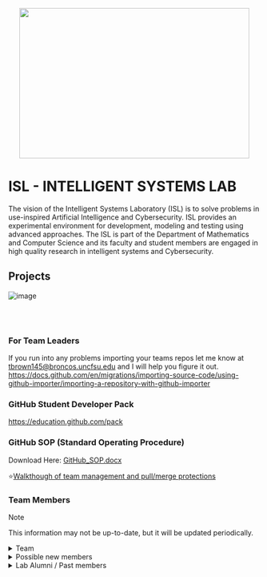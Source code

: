 <p align="center">
  <img width="460" height="300" src="https://github.com/ISL-INTELLIGENT-SYSTEMS-LAB/.github/assets/78773029/f90d7f2f-1d96-4333-9637-3b988f92104e">
</p>

# ISL - INTELLIGENT SYSTEMS LAB
The vision of the Intelligent Systems Laboratory (ISL) is to solve problems in use-inspired 
Artificial Intelligence and Cybersecurity. ISL provides an experimental environment for 
development, modeling and testing using advanced approaches. The ISL is part of the 
Department of Mathematics and Computer Science and its faculty and student members are 
engaged in high quality research in intelligent systems and Cybersecurity.

## Projects
![image](https://github.com/ISL-INTELLIGENT-SYSTEMS-LAB/.github-private/assets/78773029/ed59ae76-d984-4c41-9638-a2e4f8f230b5)


<br><br>

### For Team Leaders
If you run into any problems importing your teams repos let me know at tbrown145@broncos.uncfsu.edu and I will help you figure it out.
https://docs.github.com/en/migrations/importing-source-code/using-github-importer/importing-a-repository-with-github-importer

### GitHub Student Developer Pack
https://education.github.com/pack

### GitHub SOP (Standard Operating Procedure)
Download Here: [GitHub_SOP.docx](https://github.com/ISL-INTELLIGENT-SYSTEMS-LAB/.github/files/12774045/GitHub_SOP.docx)

⭐[Walkthough of team management and pull/merge protections](https://learntheweb.courses/courses/web-dev-6/github-project-setup/)

### Team Members
>[!NOTE]
> This information may not be up-to-date, but it will be updated periodically.

<details>
<summary>Team</summary>

![image](https://github.com/ISL-INTELLIGENT-SYSTEMS-LAB/.github/assets/78773029/c82ba66a-8b7e-4c39-96ca-cba565893df0)
</details>

<details>
<summary>Possible new members</summary>
  
![image](https://github.com/ISL-INTELLIGENT-SYSTEMS-LAB/.github/assets/78773029/c344a776-96c4-4096-b849-33577c97d9bf)
</details>

<details>
<summary>Lab Alumni / Past members</summary>
  
![image](https://github.com/ISL-INTELLIGENT-SYSTEMS-LAB/.github/assets/78773029/af0ebfc3-2dda-427d-bb7b-b6244d15ed92)
</details>
